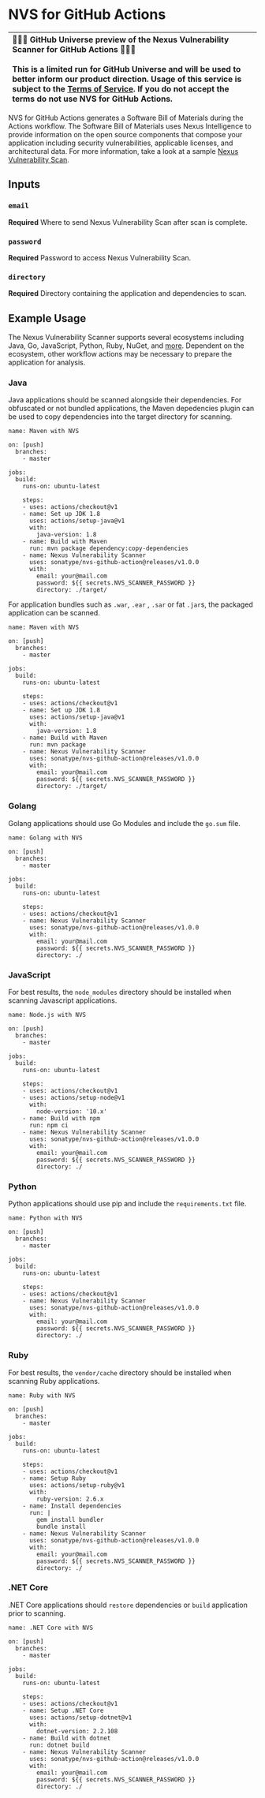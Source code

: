 # NVS for GitHub Actions

🎉🎉🎉 GitHub Universe preview of the Nexus Vulnerability Scanner for GitHub Actions 🎉🎉🎉<br><br>This is a limited run for GitHub Universe and will be used to better inform our product direction. Usage of this service is subject to the [Terms of Service](terms-of-service.md). If you do not accept the terms do not use NVS for GitHub Actions.|
 :---- |

NVS for GitHub Actions generates a Software Bill of Materials during the Actions workflow. The Software Bill of Materials uses Nexus Intelligence to provide information on the open source components that compose your application including security vulnerabilities, applicable licenses, and architectural data. For more information, take a look at a sample [Nexus Vulnerability Scan](https://cdn2.hubspot.net/hubfs/1958393/eBooks/AHC_Guide.pdf).

## Inputs

### `email`

**Required** Where to send Nexus Vulnerability Scan after scan is complete.

### `password`

**Required** Password to access Nexus Vulnerability Scan.

### `directory`

**Required** Directory containing the application and dependencies to scan.

## Example Usage

The Nexus Vulnerability Scanner supports several ecosystems including Java, Go, JavaScript, Python, Ruby, NuGet, and [more](https://www.sonatype.com/languages-packages). Dependent on the ecosystem, other workflow actions may be necessary to prepare the application for analysis.

### Java

Java applications should be scanned alongside their dependencies. For obfuscated or not bundled applications, the Maven depedencies plugin can be used to copy dependencies into the target directory for scanning.

```
name: Maven with NVS

on: [push]
  branches:
    - master

jobs:
  build:
    runs-on: ubuntu-latest

    steps:
    - uses: actions/checkout@v1
    - name: Set up JDK 1.8
      uses: actions/setup-java@v1
      with:
        java-version: 1.8
    - name: Build with Maven
      run: mvn package dependency:copy-dependencies
    - name: Nexus Vulnerability Scanner
      uses: sonatype/nvs-github-action@releases/v1.0.0
      with:
        email: your@mail.com
        password: ${{ secrets.NVS_SCANNER_PASSWORD }}
        directory: ./target/
```

For application bundles such as `.war`, `.ear` , `.sar` or fat `.jar`s, the packaged application can be scanned.

```
name: Maven with NVS

on: [push]
  branches:
    - master

jobs:
  build:
    runs-on: ubuntu-latest

    steps:
    - uses: actions/checkout@v1
    - name: Set up JDK 1.8
      uses: actions/setup-java@v1
      with:
        java-version: 1.8
    - name: Build with Maven
      run: mvn package
    - name: Nexus Vulnerability Scanner
      uses: sonatype/nvs-github-action@releases/v1.0.0
      with:
        email: your@mail.com
        password: ${{ secrets.NVS_SCANNER_PASSWORD }}
        directory: ./target/
```

### Golang

Golang applications should use Go Modules and include the `go.sum` file.

```
name: Golang with NVS

on: [push]
  branches:
    - master

jobs:
  build:
    runs-on: ubuntu-latest

    steps:
    - uses: actions/checkout@v1
    - name: Nexus Vulnerability Scanner
      uses: sonatype/nvs-github-action@releases/v1.0.0
      with:
        email: your@mail.com
        password: ${{ secrets.NVS_SCANNER_PASSWORD }}
        directory: ./
```

### JavaScript

For best results, the `node_modules` directory should be installed when scanning Javascript applications.

```
name: Node.js with NVS

on: [push]
  branches:
    - master

jobs:
  build:
    runs-on: ubuntu-latest

    steps:
    - uses: actions/checkout@v1
    - uses: actions/setup-node@v1
      with:
        node-version: '10.x'
    - name: Build with npm
      run: npm ci
    - name: Nexus Vulnerability Scanner
      uses: sonatype/nvs-github-action@releases/v1.0.0
      with:
        email: your@mail.com
        password: ${{ secrets.NVS_SCANNER_PASSWORD }}
        directory: ./
```

### Python

Python applications should use pip and include the `requirements.txt` file.

```
name: Python with NVS

on: [push]
  branches:
    - master

jobs:
  build:
    runs-on: ubuntu-latest

    steps:
    - uses: actions/checkout@v1
    - name: Nexus Vulnerability Scanner
      uses: sonatype/nvs-github-action@releases/v1.0.0
      with:
        email: your@mail.com
        password: ${{ secrets.NVS_SCANNER_PASSWORD }}
        directory: ./
```

### Ruby

For best results, the `vendor/cache` directory should be installed when scanning Ruby applications.

```
name: Ruby with NVS

on: [push]
  branches:
    - master

jobs:
  build:
    runs-on: ubuntu-latest

    steps:
    - uses: actions/checkout@v1
    - name: Setup Ruby
      uses: actions/setup-ruby@v1
      with:
        ruby-version: 2.6.x
    - name: Install dependencies
      run: |
        gem install bundler
        bundle install
    - name: Nexus Vulnerability Scanner
      uses: sonatype/nvs-github-action@releases/v1.0.0
      with:
        email: your@mail.com
        password: ${{ secrets.NVS_SCANNER_PASSWORD }}
        directory: ./
```

### .NET Core

.NET Core applications should `restore` dependencies or `build` application prior to scanning.

```
name: .NET Core with NVS

on: [push]
  branches:
    - master

jobs:
  build:
    runs-on: ubuntu-latest

    steps:
    - uses: actions/checkout@v1
    - name: Setup .NET Core
      uses: actions/setup-dotnet@v1
      with:
        dotnet-version: 2.2.108
    - name: Build with dotnet
      run: dotnet build
    - name: Nexus Vulnerability Scanner
      uses: sonatype/nvs-github-action@releases/v1.0.0
      with:
        email: your@mail.com
        password: ${{ secrets.NVS_SCANNER_PASSWORD }}
        directory: ./
```